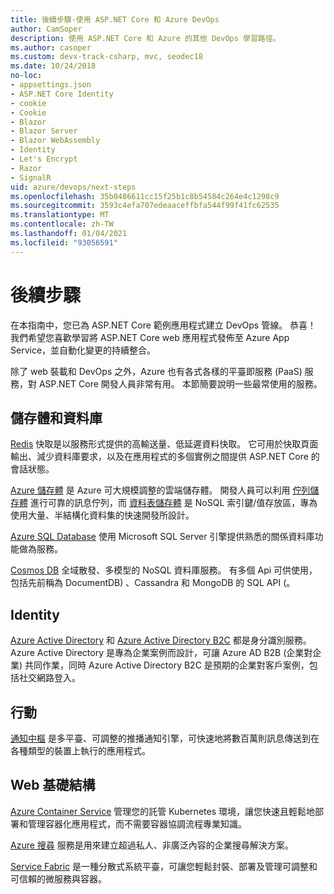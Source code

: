 ```yaml
---
title: 後續步驟-使用 ASP.NET Core 和 Azure DevOps
author: CamSoper
description: 使用 ASP.NET Core 和 Azure 的其他 DevOps 學習路徑。
ms.author: casoper
ms.custom: devx-track-csharp, mvc, seodec18
ms.date: 10/24/2018
no-loc:
- appsettings.json
- ASP.NET Core Identity
- cookie
- Cookie
- Blazor
- Blazor Server
- Blazor WebAssembly
- Identity
- Let's Encrypt
- Razor
- SignalR
uid: azure/devops/next-steps
ms.openlocfilehash: 35b0486611cc15f25b1c8b54584c264e4c1298c9
ms.sourcegitcommit: 3593c4efa707edeaaceffbfa544f99f41fc62535
ms.translationtype: MT
ms.contentlocale: zh-TW
ms.lasthandoff: 01/04/2021
ms.locfileid: "93056591"
---
```

# <a name="next-steps"></a>後續步驟

在本指南中，您已為 ASP.NET Core 範例應用程式建立 DevOps 管線。 恭喜！ 我們希望您喜歡學習將 ASP.NET Core web 應用程式發佈至 Azure App Service，並自動化變更的持續整合。

除了 web 裝載和 DevOps 之外，Azure 也有各式各樣的平臺即服務 (PaaS) 服務，對 ASP.NET Core 開發人員非常有用。 本節簡要說明一些最常使用的服務。

## <a name="storage-and-databases"></a>儲存體和資料庫

[Redis](/azure/redis-cache/) 快取是以服務形式提供的高輸送量、低延遲資料快取。 它可用於快取頁面輸出、減少資料庫要求，以及在應用程式的多個實例之間提供 ASP.NET Core 的會話狀態。

[Azure 儲存體](/azure/storage/) 是 Azure 可大規模調整的雲端儲存體。 開發人員可以利用 [佇列儲存體](/azure/storage/queues/storage-queues-introduction) 進行可靠的訊息佇列，而 [資料表儲存體](/azure/storage/tables/table-storage-overview) 是 NoSQL 索引鍵/值存放區，專為使用大量、半結構化資料集的快速開發所設計。

[Azure SQL Database](/azure/sql-database/) 使用 Microsoft SQL Server 引擎提供熟悉的關係資料庫功能做為服務。

[Cosmos DB](/azure/cosmos-db/) 全域散發、多模型的 NoSQL 資料庫服務。 有多個 Api 可供使用，包括先前稱為 DocumentDB) 、Cassandra 和 MongoDB 的 SQL API (。

## Identity

[Azure Active Directory](/azure/active-directory/) 和 [Azure Active Directory B2C](/azure/active-directory-b2c/) 都是身分識別服務。 Azure Active Directory 是專為企業案例而設計，可讓 Azure AD B2B (企業對企業) 共同作業，同時 Azure Active Directory B2C 是預期的企業對客戶案例，包括社交網路登入。

## <a name="mobile"></a>行動

[通知中樞](/azure/notification-hubs/) 是多平臺、可調整的推播通知引擎，可快速地將數百萬則訊息傳送到在各種類型的裝置上執行的應用程式。

## <a name="web-infrastructure"></a>Web 基礎結構

[Azure Container Service](/azure/aks/) 管理您的託管 Kubernetes 環境，讓您快速且輕鬆地部署和管理容器化應用程式，而不需要容器協調流程專業知識。

[Azure 搜尋](/azure/search/) 服務是用來建立超過私人、非廣泛內容的企業搜尋解決方案。

[Service Fabric](/azure/service-fabric/) 是一種分散式系統平臺，可讓您輕鬆封裝、部署及管理可調整和可信賴的微服務與容器。
